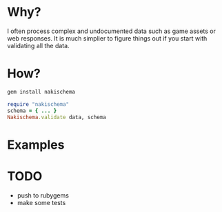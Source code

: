 # Why?

I often process complex and undocumented data such as game assets or web responses.
It is much simplier to figure things out if you start with validating all the data.

# How?

```bash
gem install nakischema
```
```ruby
require "nakischema"
schema = { ... }
Nakischema.validate data, schema
```

# Examples



# TODO

* push to rubygems
* make some tests

